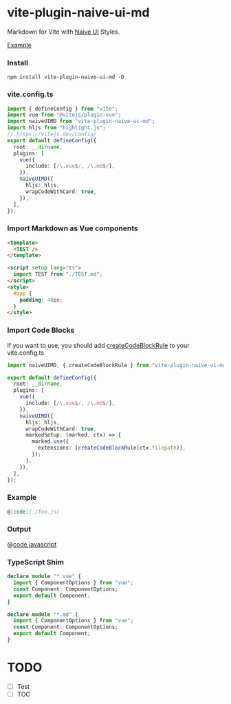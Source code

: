 # vite-plugin-naive-ui-md

Markdown for Vite with [Naive UI](https://naiveui.com) Styles.

[Example](https://opensource-7gc3tmxla51046dd-1252721733.tcloudbaseapp.com/)

### Install

```
npm install vite-plugin-naive-ui-md -D
```

### vite.config.ts

```ts
import { defineConfig } from "vite";
import vue from "@vitejs/plugin-vue";
import naiveUIMD from "vite-plugin-naive-ui-md";
import hljs from "highlight.js";
// https://vitejs.dev/config/
export default defineConfig({
  root: __dirname,
  plugins: [
    vue({
      include: [/\.vue$/, /\.md$/],
    }),
    naiveUIMD({
      hljs: hljs,
      wrapCodeWithCard: true,
    }),
  ],
});
```

### Import Markdown as Vue components

```html
<template>
  <TEST />
</template>

<script setup lang="ts">
  import TEST from "./TEST.md";
</script>
<style>
  #app {
    padding: 40px;
  }
</style>
```

### Import Code Blocks

If you want to use, you should add [createCodeBlockRule](./src/extensions/import-code-block/index.ts) to your vite.config.ts

```typescript
import naiveUIMD, { createCodeBlockRule } from "vite-plugin-naive-ui-md";

export default defineConfig({
  root: __dirname,
  plugins: [
    vue({
      include: [/\.vue$/, /\.md$/],
    }),
    naiveUIMD({
      hljs: hljs,
      wrapCodeWithCard: true,
      markedSetup: (marked, ctx) => {
        marked.use({
          extensions: [createCodeBlockRule(ctx.filepath)],
        });
      },
    }),
  ],
});
```

### Example

```md
@[code](./foo.js)
```

### Output

@[code javascript](./foo.js)

### TypeScript Shim

```ts
declare module "*.vue" {
  import { ComponentOptions } from "vue";
  const Component: ComponentOptions;
  export default Component;
}

declare module "*.md" {
  import { ComponentOptions } from "vue";
  const Component: ComponentOptions;
  export default Component;
}
```

# TODO

- [ ] Test
- [ ] TOC
